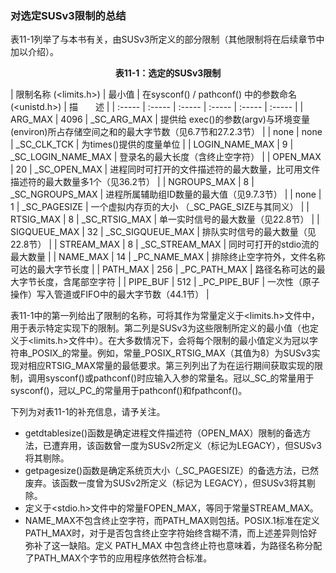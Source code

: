 ### 对选定SUSv3限制的总结

表11-1列举了与本书有关，由SUSv3所定义的部分限制（其他限制将在后续章节中加以介绍）。

<center class="my_markdown"><b class="my_markdown">表11-1：选定的SUSv3限制</b></center>

| 限制名称 (<limits.h>) | 最小值 | 在sysconf() / pathconf() 中的参数命名(<unistd.h>) | 描　　述 |
| :-----  | :-----  | :-----  | :-----  | :-----  | :-----  |
| ARG_MAX | 4096 | _SC_ARG_MAX | 提供给 exec()的参数(argv)与环境变量(environ)所占存储空间之和的最大字节数（见6.7节和27.2.3节） |
| none | none | _SC_CLK_TCK | 为times()提供的度量单位 |
| LOGIN_NAME_MAX | 9 | _SC_LOGIN_NAME_MAX | 登录名的最大长度（含终止空字符） |
| OPEN_MAX | 20 | _SC_OPEN_MAX | 进程同时可打开的文件描述符的最大数量，比可用文件描述符的最大数量多1个（见36.2节） |
| NGROUPS_MAX | 8 | _SC_NGROUPS_MAX | 进程所属辅助组ID数量的最大值（见9.7.3节） |
| none | 1 | _SC_PAGESIZE | 一个虚拟内存页的大小 （_SC_PAGE_SIZE与其同义） |
| RTSIG_MAX | 8 | _SC_RTSIG_MAX | 单一实时信号的最大数量（见22.8节） |
| SIGQUEUE_MAX | 32 | _SC_SIGQUEUE_MAX | 排队实时信号的最大数量（见22.8节） |
| STREAM_MAX | 8 | _SC_STREAM_MAX | 同时可打开的stdio流的最大数量 |
| NAME_MAX | 14 | _PC_NAME_MAX | 排除终止空字符外，文件名称可达的最大字节长度 |
| PATH_MAX | 256 | _PC_PATH_MAX | 路径名称可达的最大字节长度，含尾部空字符 |
| PIPE_BUF | 512 | _PC_PIPE_BUF | 一次性（原子操作）写入管道或FIFO中的最大字节数（44.1节） |

表11-1中的第一列给出了限制的名称，可将其作为常量定义于<limits.h>文件中，用于表示特定实现下的限制。第二列是SUSv3为这些限制所定义的最小值（也定义于<limits.h>文件中）。在大多数情况下，会将每个限制的最小值定义为冠以字符串_POSIX_的常量。例如，常量_POSIX_RTSIG_MAX（其值为8）为SUSv3实现对相应RTSIG_MAX常量的最低要求。第三列列出了为在运行期间获取实现的限制，调用sysconf()或pathconf()时应输入入参的常量名。冠以_SC_的常量用于 sysconf()，冠以_PC_的常量用于pathconf()和fpathconf()。

下列为对表11-1的补充信息，请予关注。

+ getdtablesize()函数是确定进程文件描述符（OPEN_MAX）限制的备选方法，已遭弃用，该函数曾一度为SUSv2所定义（标记为LEGACY），但SUSv3将其剔除。
+ getpagesize()函数是确定系统页大小（_SC_PAGESIZE）的备选方法，已然废弃。该函数一度曾为SUSv2所定义（标记为 LEGACY），但SUSv3将其剔除。
+ 定义于<stdio.h>文件中的常量FOPEN_MAX，等同于常量STREAM_MAX。
+ NAME_MAX不包含终止空字符，而PATH_MAX则包括。POSIX.1标准在定义PATH_MAX时，对于是否包含终止空字符始终含糊不清，而上述差异则恰好弥补了这一缺陷。定义 PATH_MAX 中包含终止符也意味着，为路径名称分配了PATH_MAX个字节的应用程序依然符合标准。

